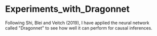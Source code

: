 # Experiments_with_Dragonnet
Following Shi, Blei and Veitch (2019), I have applied the neural network called "Dragonnet" to see how well it can perform for causal inferences.
